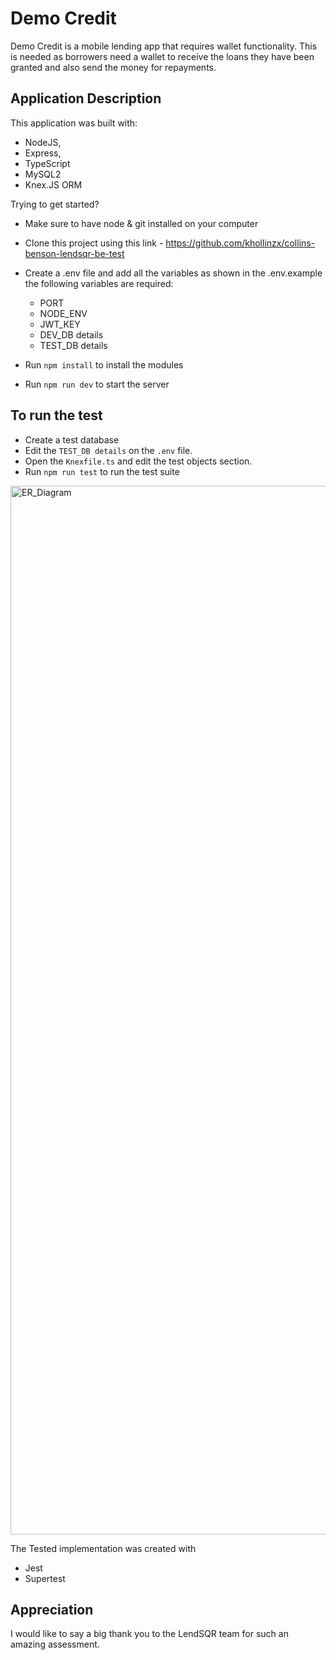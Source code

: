 # Demo Credit
Demo Credit is a mobile lending app that requires wallet functionality. This is needed as borrowers need a wallet to receive the loans they have been granted and also send the money for repayments.

## Application Description

This application was built with:
- NodeJS, 
- Express, 
- TypeScript 
- MySQL2 
- Knex.JS ORM

Trying to get started?

- Make sure to have node & git installed on your computer
- Clone this project using this link - <https://github.com/khollinzx/collins-benson-lendsqr-be-test>
- Create a .env file and add all the variables as shown in the .env.example
  the following variables are required:
    - PORT
    - NODE_ENV
    - JWT_KEY
    - DEV_DB details
    - TEST_DB details

- Run `npm install` to install the modules
- Run `npm run dev` to start the server

## To run the test
- Create a test database
- Edit the `TEST_DB details` on the `.env` file.
- Open the `Knexfile.ts` and edit the test objects section.
- Run `npm run test` to run the test suite

<img width="1678" alt="ER_Diagram" src="https://user-images.githubusercontent.com/44474846/195743850-c451d6e0-34c1-4784-bb3b-933769c2f4a2.png">



The Tested implementation was created with

- Jest
- Supertest

## Appreciation
I would like to say a big thank you to the LendSQR team for such an amazing assessment.
